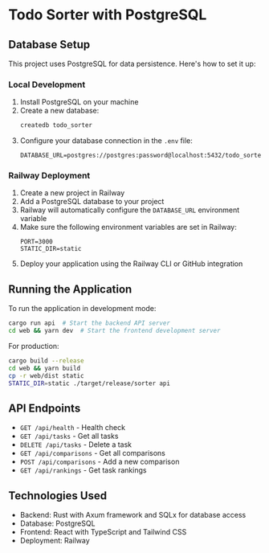 # Todo Sorter with PostgreSQL

## Database Setup

This project uses PostgreSQL for data persistence. Here's how to set it up:

### Local Development

1. Install PostgreSQL on your machine
2. Create a new database:
   ```bash
   createdb todo_sorter
   ```
3. Configure your database connection in the `.env` file:
   ```
   DATABASE_URL=postgres://postgres:password@localhost:5432/todo_sorter
   ```

### Railway Deployment

1. Create a new project in Railway
2. Add a PostgreSQL database to your project
3. Railway will automatically configure the `DATABASE_URL` environment variable
4. Make sure the following environment variables are set in Railway:
   ```
   PORT=3000
   STATIC_DIR=static
   ```
5. Deploy your application using the Railway CLI or GitHub integration

## Running the Application

To run the application in development mode:

```bash
cargo run api  # Start the backend API server
cd web && yarn dev  # Start the frontend development server
```

For production:

```bash
cargo build --release
cd web && yarn build
cp -r web/dist static
STATIC_DIR=static ./target/release/sorter api
```

## API Endpoints

- `GET /api/health` - Health check
- `GET /api/tasks` - Get all tasks
- `DELETE /api/tasks` - Delete a task
- `GET /api/comparisons` - Get all comparisons
- `POST /api/comparisons` - Add a new comparison
- `GET /api/rankings` - Get task rankings

## Technologies Used

- Backend: Rust with Axum framework and SQLx for database access
- Database: PostgreSQL
- Frontend: React with TypeScript and Tailwind CSS
- Deployment: Railway 